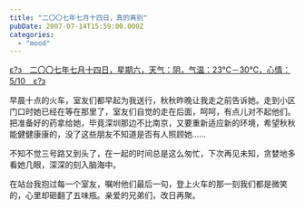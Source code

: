 ```yaml
---
title: "二〇〇七年七月十四日，真的离别"
pubDate: 2007-07-14T15:59:00.000Z
categories: 
  - "mood"
---
```


[ε?з　二〇〇七年七月十四日，星期六，天气：阴，气温：23℃－30℃，心情：5/10　ε?з](https://www.liuweinan.com)

  

早晨十点的火车，室友们都早起为我送行，秋秋昨晚让我走之前告诉她。走到小区门口时她已经在等在那里了，室友们自觉的走在后面，呵呵，有点儿对不起他们。把准备好的药拿给她，毕竟深圳那边不比南京，又要重新适应新的环境，希望秋秋能健健康康的，没了这些朋友不知道是否有人照顾她……

不知不觉三号路又到头了，在一起的时间总是这么匆忙，下次再见未知，贪婪地多看她几眼，深深的刻入脑海中。

在站台我抱过每一个室友，嘱咐他们最后一句，登上火车的那一刻我们都是微笑的，心里却砸翻了五味瓶。亲爱的兄弟们，改日再聚。
